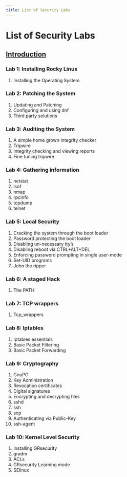```yaml
---
title: List of Security Labs
---
```


# List of Security Labs

## [Introduction](introduction.md)

### Lab 1: Installing Rocky Linux

1. Installing the Operating System

### Lab 2: Patching the System

1. Updating and Patching
1. Configuring and using dnf
1. Third party solutions

### Lab 3: Auditing the System
1. A simple home grown integrity checker
1. Tripwire
1. Integrity checking and viewing reports
1. Fine tuning tripwire

### Lab 4: Gathering information
1. netstat
1. lsof
1. nmap
1. rpcinfo
1. tcpdump
1. telnet

### Lab 5: Local Security
1. Cracking  the system through the boot loader
1. Password protecting the boot loader
1. Disabling un-necessary tty’s
1. Disabling  reboot via  CTRL+ALT+DEL
1. Enforcing password prompting in single user-mode
1. Set-UID programs
1. John the ripper

### Lab 6: A staged Hack
1. The PATH

### Lab 7: TCP wrappers
1. Tcp_wrappers

### Lab 8: Iptables
1. Iptables essentials
1. Basic Packet Filtering
1. Basic Packet Forwarding

### Lab 9: Cryptography
1. GnuPG
1. Key Administration
1. Revocation certificates
1. Digital signatures
1. Encrypting and decrypting files
1. sshd
1. ssh
1. scp
1. Authenticating via Public-Key
1. ssh-agent

### Lab 10: Kernel Level Security
1. Installing GRsecurity
1. gradm
1. ACLs
1. GRsecurity Learning mode
1. SElinux
